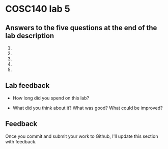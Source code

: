 # COSC140 lab 5

## Answers to the five questions at the end of the lab description

1.

2.

3.

4.

5.

## Lab feedback

 * How long did you spend on this lab?

 * What did you think about it?  What was good?  What could be improved?

## Feedback

Once you commit and submit your work to Github, I'll update this section with feedback.


